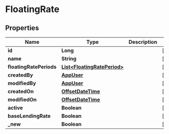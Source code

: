 
# FloatingRate

## Properties
Name | Type | Description | Notes
------------ | ------------- | ------------- | -------------
**id** | **Long** |  |  [optional]
**name** | **String** |  |  [optional]
**floatingRatePeriods** | [**List&lt;FloatingRatePeriod&gt;**](FloatingRatePeriod.md) |  |  [optional]
**createdBy** | [**AppUser**](AppUser.md) |  |  [optional]
**modifiedBy** | [**AppUser**](AppUser.md) |  |  [optional]
**createdOn** | [**OffsetDateTime**](OffsetDateTime.md) |  |  [optional]
**modifiedOn** | [**OffsetDateTime**](OffsetDateTime.md) |  |  [optional]
**active** | **Boolean** |  |  [optional]
**baseLendingRate** | **Boolean** |  |  [optional]
**_new** | **Boolean** |  |  [optional]



